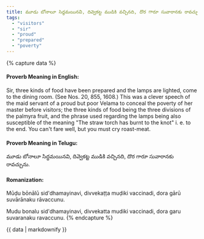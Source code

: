 ```yaml
---
title: మూడు బోనాలూ సిద్ధమయినవి, దివ్వెకట్ట ముడికి వచ్చినది, దొర గారూ సువారానకు రావచ్చును.
tags:
  - "visitors"
  - "sir"
  - "proud"
  - "prepared"
  - "poverty"
---
```


{% capture data %}
#### Proverb Meaning in English:
Sir, three kinds of food have been prepared and the lamps are lighted, come to the dining room.
(See Nos. 20, 855, 1608.)
This was a clever speech of the maid servant of a proud but poor Velama to conceal the poverty of her master before visitors; the three kinds of food being the three divisions of the palmyra fruit, and the phrase used regarding the lamps being also susceptible of the meaning "The straw torch has burnt to the knot" i. e. to the end.
You can't fare well, but you must cry roast-meat.

#### Proverb Meaning in Telugu:
మూడు బోనాలూ సిద్ధమయినవి, దివ్వెకట్ట ముడికి వచ్చినది, దొర గారూ సువారానకు రావచ్చును.

#### Romanization:
Mūḍu bōnālū sid'dhamayinavi, divvekaṭṭa muḍiki vaccinadi, dora gārū suvārānaku rāvaccunu.

Mudu bonalu sid'dhamayinavi, divvekatta mudiki vaccinadi, dora garu suvaranaku ravaccunu.
{% endcapture %}

{{ data | markdownify }}

